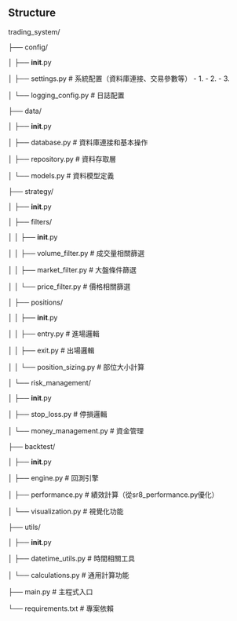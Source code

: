 ## Structure 


trading_system/

├── config/

│   ├── __init__.py

│   ├── settings.py          # 系統配置（資料庫連接、交易參數等）
      - 1. 
      - 2. 
      - 3. 

│   └── logging_config.py    # 日誌配置

├── data/

│   ├── __init__.py

│   ├── database.py         # 資料庫連接和基本操作

│   ├── repository.py       # 資料存取層

│   └── models.py          # 資料模型定義

├── strategy/

│   ├── __init__.py

│   ├── filters/

│   │   ├── __init__.py

│   │   ├── volume_filter.py      # 成交量相關篩選

│   │   ├── market_filter.py      # 大盤條件篩選

│   │   └── price_filter.py       # 價格相關篩選

│   ├── positions/

│   │   ├── __init__.py

│   │   ├── entry.py             # 進場邏輯

│   │   ├── exit.py              # 出場邏輯

│   │   └── position_sizing.py   # 部位大小計算

│   └── risk_management/

│       ├── __init__.py

│       ├── stop_loss.py         # 停損邏輯

│       └── money_management.py   # 資金管理

├── backtest/

│   ├── __init__.py

│   ├── engine.py               # 回測引擎

│   ├── performance.py          # 績效計算（從sr8_performance.py優化）

│   └── visualization.py        # 視覺化功能

├── utils/

│   ├── __init__.py

│   ├── datetime_utils.py       # 時間相關工具

│   └── calculations.py         # 通用計算功能

├── main.py                     # 主程式入口

└── requirements.txt            # 專案依賴
